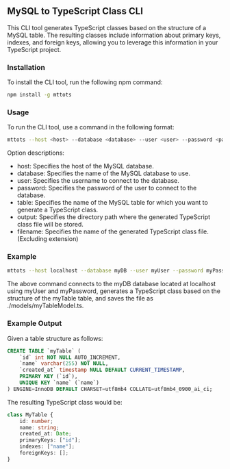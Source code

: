 ## MySQL to TypeScript Class CLI

This CLI tool generates TypeScript classes based on the structure of a MySQL table. The resulting classes include information about primary keys, indexes, and foreign keys, allowing you to leverage this information in your TypeScript project.

### Installation

To install the CLI tool, run the following npm command:

```bash
npm install -g mttots
```

### Usage

To run the CLI tool, use a command in the following format:

```bash
mttots --host <host> --database <database> --user <user> --password <password> --table <table> --output <output path> --filename <output filename>
```

Option descriptions:

- host: Specifies the host of the MySQL database.
- database: Specifies the name of the MySQL database to use.
- user: Specifies the username to connect to the database.
- password: Specifies the password of the user to connect to the database.
- table: Specifies the name of the MySQL table for which you want to generate a TypeScript class.
- output: Specifies the directory path where the generated TypeScript class file will be stored.
- filename: Specifies the name of the generated TypeScript class file. (Excluding extension)

### Example
```bash
mttots --host localhost --database myDB --user myUser --password myPassword --table myTable --output ./models --filename myTableModel
```

The above command connects to the myDB database located at localhost using myUser and myPassword, generates a TypeScript class based on the structure of the myTable table, and saves the file as ./models/myTableModel.ts.

### Example Output

Given a table structure as follows:

```sql
CREATE TABLE `myTable` (
    `id` int NOT NULL AUTO_INCREMENT,
    `name` varchar(255) NOT NULL,
    `created_at` timestamp NULL DEFAULT CURRENT_TIMESTAMP,
    PRIMARY KEY (`id`),
    UNIQUE KEY `name` (`name`)
) ENGINE=InnoDB DEFAULT CHARSET=utf8mb4 COLLATE=utf8mb4_0900_ai_ci;
```

The resulting TypeScript class would be:

```typescript
class MyTable {
    id: number;
    name: string;
    created_at: Date;
    primaryKeys: ["id"];
    indexes: ["name"];
    foreignKeys: [];
}
```